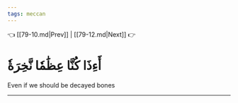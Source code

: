 ```yaml
---
tags: meccan
---
```


👈 [[79-10.md|Prev]] | [[79-12.md|Next]] 👉

# أَءِذَا كُنَّا عِظَٰمٗا نَّخِرَةٗ

Even if we should be decayed bones

---


